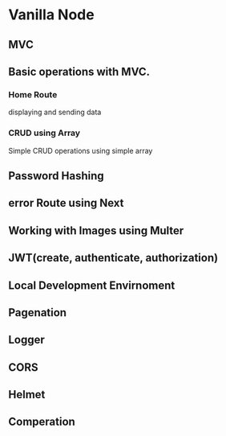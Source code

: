 # Vanilla Node

## MVC

## Basic operations with MVC.

### Home Route
displaying and sending data

### CRUD using Array
Simple CRUD operations using simple array

## Password Hashing

## error Route using Next

## Working with Images using Multer

## JWT(create, authenticate, authorization)

## Local Development Envirnoment

## Pagenation

## Logger

## CORS

## Helmet

## Comperation
